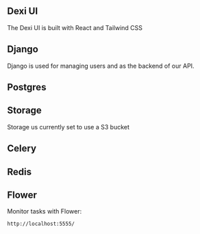 ## Dexi UI

The Dexi UI is built with React and Tailwind CSS

## Django

Django is used for managing users and as the backend of our API.

## Postgres


## Storage

Storage us currently set to use a S3 bucket

## Celery

## Redis

## Flower

Monitor tasks with Flower:

```
http://localhost:5555/
```
